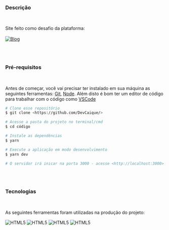 ### Descrição
<br />

Site feito como desafio da plataforma: <br /><br />
[![Blog](https://img.shields.io/website?label=frontendmentor.io&style=for-the-badge&url=https://frontendmentor.io)](https://www.frontendmentor.io/challenges)


<br />
<br />

### Pré-requisitos
<br />

Antes de começar, você vai precisar ter instalado em sua máquina as seguintes ferramentas:
[Git](https://git-scm.com), [Node](https://nodejs.org/en/).
Além disto é bom ter um editor de código para trabalhar com o código como [VSCode](https://code.visualstudio.com/)

```bash
# Clone esse repositório
$ git clone <https://github.com/DevCaique/>

# Acesse a pasta do projeto no terminal/cmd
$ cd código 

# Instale as dependências
$ yarn

# Execute a aplicação em modo desenvolvimento
$ yarn dev

# O servidor irá inicar na porta 3000 - acesse <http://localhost:3000>
```
<br />
<br />


### Tecnologias 
<br />

As seguintes ferramentas foram utilizadas na produção do projeto:

<div style="display: inline_block">
    <img align="center" alt="HTML5" src="https://img.shields.io/badge/HTML5-E34F26?style=for-the-badge&logo=html5&logoColor=white" />
    <img align="center" alt="HTML5" src="https://img.shields.io/badge/CSS3-1572B6?style=for-the-badge&logo=css3&logoColor=white" />
    <img align="center" alt="HTML5" src="https://img.shields.io/badge/JavaScript-323330?style=for-the-badge&logo=javascript&logoColor=F7DF1E" />
    <img align="center" alt="HTML5" src="https://img.shields.io/badge/React-20232A?style=for-the-badge&logo=react&logoColor=61DAFB" />
</div><br />